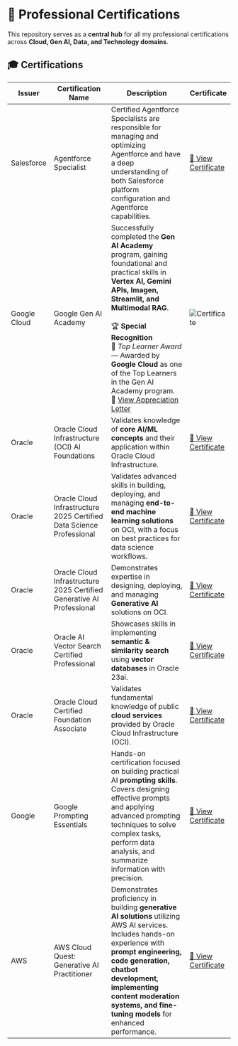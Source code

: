 # 📜 Professional Certifications

This repository serves as a **central hub** for all my professional certifications across **Cloud, Gen AI, Data, and Technology domains**.  

## 🎓 Certifications

| Issuer | Certification Name | Description | Certificate |
|--------|--------------------|-------------|-------------|
| Salesforce | Agentforce Specialist | Certified Agentforce Specialists are responsible for managing and optimizing Agentforce and have a deep understanding of both Salesforce platform configuration and Agentforce capabilities. | [📂 View Certificate](./Salesforce_AgentforceSpecialist.pdf) |
| Google Cloud | Google Gen AI Academy | Successfully completed the **Gen AI Academy** program, gaining foundational and practical skills in **Vertex AI, Gemini APIs, Imagen, Streamlit, and Multimodal RAG**.<br><br>🏆 **Special Recognition**<br>🌟 *Top Learner Award* — Awarded by **Google Cloud** as one of the Top Learners in the Gen AI Academy program.<br>📄 [View Appreciation Letter](./Google_Cloud_Appreciation_letter.jpeg) | ![Certificate](./Google_GenAI_Academy.jpeg) |
| Oracle | Oracle Cloud Infrastructure (OCI) AI Foundations | Validates knowledge of **core AI/ML concepts** and their application within Oracle Cloud Infrastructure. | [📂 View Certificate](./Oracle_AI_Foundations_Certification.pdf) |
| Oracle | Oracle Cloud Infrastructure 2025 Certified Data Science Professional | Validates advanced skills in building, deploying, and managing **end-to-end machine learning solutions** on OCI, with a focus on best practices for data science workflows. | [📂 View Certificate](./Oracle_Cloud_Infrastructure_2025_Certified_Data_Science_Professional.pdf) |
| Oracle | Oracle Cloud Infrastructure 2025 Certified Generative AI Professional | Demonstrates expertise in designing, deploying, and managing **Generative AI** solutions on OCI. | [📂 View Certificate](./Oracle_2025_Certified_Generative_AI_Professional.pdf) |
| Oracle | Oracle AI Vector Search Certified Professional | Showcases skills in implementing **semantic & similarity search** using **vector databases** in Oracle 23ai. | [📂 View Certificate](./Oracle_AI_Vector_Search_Certified_Professional.pdf) |
| Oracle | Oracle Cloud Certified Foundation Associate | Validates fundamental knowledge of public **cloud services** provided by Oracle Cloud Infrastructure (OCI). | [📂 View Certificate](./Oracle_Cloud_Certified_Foundation_Associate.pdf) |
| Google | Google Prompting Essentials | Hands-on certification focused on building practical AI **prompting skills**. Covers designing effective prompts and applying advanced prompting techniques to solve complex tasks, perform data analysis, and summarize information with precision. | [📂 View Certificate](./Google_Prompting_Essentials.pdf) |
| AWS | AWS Cloud Quest: Generative AI Practitioner | Demonstrates proficiency in building **generative AI solutions** utilizing AWS AI services. Includes hands-on experience with **prompt engineering, code generation, chatbot development, implementing content moderation systems, and fine-tuning models** for enhanced performance. | [📂 View Certificate](https://www.credly.com/badges/4203fde5-aa1a-4a14-9da1-2184a0921384/linked_in?t=t11vp6) |



